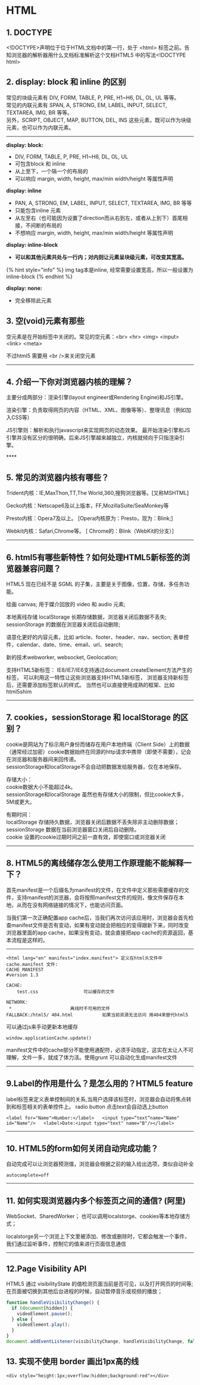 # HTML

## **1. DOCTYPE**

&lt;!DOCTYPE&gt;声明位于位于HTML文档中的第一行，处于 &lt;html&gt; 标签之前。告知浏览器的解析器用什么文档标准解析这个文档HTML5 中的写法&lt;!DOCTYPE html&gt;

## **2. display: block 和 inline 的区别**

常见的块级元素有 DIV, FORM, TABLE, P, PRE, H1~H6, DL, OL, UL 等等。  
常见的内联元素有 SPAN, A, STRONG, EM, LABEL, INPUT, SELECT, TEXTAREA, IMG, BR 等等。  
另外，SCRIPT, OBJECT, MAP, BUTTON, DEL, INS 这些元素，既可以作为块级元素，也可以作为内联元素。  
****

**display: block:** 

* DIV, FORM, TABLE, P, PRE, H1~H6, DL, OL, UL 
* 可包含block 和 inline 
* 从上至下，一个隔一个的布局的
* 可以响应 margin, width, height, max/min width/height 等属性声明

**display: inline** 

* PAN, A, STRONG, EM, LABEL, INPUT, SELECT, TEXTAREA, IMG, BR 等等
* 只能包含inline 元素
* 从左至右（也可能因为设置了direction而从右到左，或者从上到下）首尾相接，不间断的布局的
* 不想响应 margin, width, height, max/min width/height 等属性声明

**display: inline-block**

* **可以和其他元素共处与一行内；对内则让元素呈块级元素，可改变其宽高。**

{% hint style="info" %}
img tag本是inline, 经常需要设置宽高，所以一般设置为inline-block
{% endhint %}

**display: none:**

* 完全移除此元素

## **3. 空\(void\)元素有那些**

空元素是在开始标签中关闭的。常见的空元素：&lt;br&gt; &lt;hr&gt; &lt;img&gt; &lt;input&gt; &lt;link&gt; &lt;meta&gt;

不过html5 需要用 &lt;br /&gt;来关闭空元素  
  
****

## **4. 介绍一下你对浏览器内核的理解？** 

主要分成两部分：渲染引擎\(layout engineer或Rendering Engine\)和JS引擎。

渲染引擎：负责取得网页的内容（HTML、XML、图像等等）、整理讯息（例如加入CSS等）

JS引擎则：解析和执行javascript来实现网页的动态效果。 最开始渲染引擎和JS引擎并没有区分的很明确，后来JS引擎越来越独立，内核就倾向于只指渲染引擎。

\*\*\*\*

## **5. 常见的浏览器内核有哪些？** 

Trident内核：IE,MaxThon,TT,The World,360,搜狗浏览器等。\[又称MSHTML\]

Gecko内核：Netscape6及以上版本，FF,MozillaSuite/SeaMonkey等

Presto内核：Opera7及以上。 \[Opera内核原为：Presto，现为：Blink;\]

Webkit内核：Safari,Chrome等。 \[ Chrome的：Blink（WebKit的分支）\]  
  
****

## **6. html5有哪些新特性？如何处理HTML5新标签的浏览器兼容问题？** 

HTML5 现在已经不是 SGML 的子集，主要是关于图像，位置，存储，多任务功能。

绘画 canvas; 用于媒介回放的 video 和 audio 元素;

本地离线存储 localStorage 长期存储数据，浏览器关闭后数据不丢失; sessionStorage 的数据在浏览器关闭后自动删除;

语意化更好的内容元素，比如 article、footer、header、nav、section; 表单控件，calendar、date、time、email、url、search;

新的技术webworker, websocket, Geolocation;  


支持HTML5新标签： IE8/IE7/IE6支持通过document.createElement方法产生的标签， 可以利用这一特性让这些浏览器支持HTML5新标签， 浏览器支持新标签后，还需要添加标签默认的样式。 当然也可以直接使用成熟的框架、比如html5shim  
****

## **7. cookies，sessionStorage 和 localStorage 的区别？**

cookie是网站为了标示用户身份而储存在用户本地终端（Client Side）上的数据（通常经过加密）cookie数据始终在同源的http请求中携带（即使不需要），记会在浏览器和服务器间来回传递。  
sessionStorage和localStorage不会自动把数据发给服务器，仅在本地保存。  


存储大小：  
      cookie数据大小不能超过4k。  
      sessionStorage和localStorage 虽然也有存储大小的限制，但比cookie大多，5M或更大。  
  
有期时间：  
      localStorage    存储持久数据，浏览器关闭后数据不丢失除非主动删除数据；  
      sessionStorage  数据在当前浏览器窗口关闭后自动删除。  
      cookie          设置的cookie过期时间之前一直有效，即使窗口或浏览器关闭  
****

## **8. HTML5的离线储存怎么使用工作原理能不能解释一下？** 

首先manifest是一个后缀名为manifest的文件，在文件中定义那些需要缓存的文件，支持manifest的浏览器，会将按照manifest文件的规则，像文件保存在本地，从而在没有网络链接的情况下，也能访问页面。

当我们第一次正确配置app cache后，当我们再次访问该应用时，浏览器会首先检查manifest文件是否有变动，如果有变动就会把相应的变得跟新下来，同时改变浏览器里面的app cache，如果没有变动，就会直接把app cache的资源返回，基本流程是这样的。  
****

```markup
<html lang="en" manifest="index.manifest"> 定义在html头文件中
cache.manifest 文件:
CACHE MANIFEST
#version 1.3

CACHE:
    test.css                 可以缓存的文件

NETWORK:
 *                      离线时不可用的文件
FALLBACK:/html5/ 404.html           如果当前资源无法访问 用404来替代html5
```

可以通过js来手动更新本地缓存

`window.applicationCache.update()`  


manifest文件中的cache部分不能使用通配符，必须手动指定，这实在太让人不可理解，文件一多，就成了体力活。使用grunt 可以自动化生成manifest文件  
****

## **9.Label的作用是什么？是怎么用的？HTML5 feature**

label标签来定义表单控制间的关系,当用户选择该标签时，浏览器会自动将焦点转到和标签相关的表单控件上。 radio button 点击text会自动选上button

`<label for="Name">Number:</label>  
<input type=“text“name="Name" id="Name"/>  
<label>Date:<input type="text" name="B"/></label>`  
****

## **10. HTML5的form如何关闭自动完成功能？**

自动完成可以让浏览器预测值，浏览器会根据之前的输入给出选项，类似自动补全

`autocomplete=off`  
****

## **11. 如何实现浏览器内多个标签页之间的通信? \(阿里\)** 

WebSocket、SharedWorker； 也可以调用localstorge、cookies等本地存储方式；

localstorge另一个浏览上下文里被添加、修改或删除时，它都会触发一个事件， 我们通过监听事件，控制它的值来进行页面信息通信  
  
****

## **12.Page Visibility API**

 HTML5 通过 visibilityState 的值检测页面当前是否可见，以及打开网页的时间等;  
  在页面被切换到其他后台进程的时候，自动暂停音乐或视频的播放；

```javascript
function handleVisibilityChange() {
  if (document[hidden]) {
    videoElement.pause();
  } else {
    videoElement.play();
  }
}
document.addEventListener(visibilityChange, handleVisibilityChange, false);
```

##  **13. 实现不使用 border 画出1px高的线**

```markup
<div style="height:1px;overflow:hidden;background:red"></div>
```



